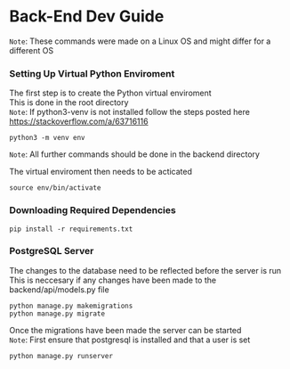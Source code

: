 # Back-End Dev Guide

`Note`: These commands were made on a Linux OS and might differ for a different OS  

### Setting Up Virtual Python Enviroment
The first step is to create the Python virtual enviroment  
This is done in the root directory  
`Note`: If python3-venv is not installed follow the steps posted here https://stackoverflow.com/a/63716116  
```
python3 -m venv env
```

`Note`: All further commands should be done in the backend directory  

The virtual enviroment then needs to be acticated  
```
source env/bin/activate
```
### Downloading Required Dependencies  
```
pip install -r requirements.txt
```

### PostgreSQL Server
The changes to the database need to be reflected before the server is run  
This is neccesary if any changes have been made to the backend/api/models.py file  
```
python manage.py makemigrations
python manage.py migrate
```

Once the migrations have been made the server can be started  
`Note`: First ensure that postgresql is installed and that a user is set
```
python manage.py runserver
```